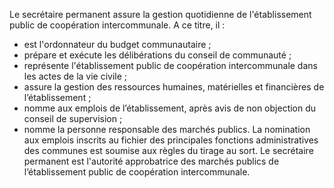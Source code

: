 Le secrétaire permanent assure la gestion quotidienne de l'établissement public de coopération intercommunale. A ce titre, il :
- est l'ordonnateur du budget communautaire ;
- prépare et exécute les délibérations du conseil de communauté ;
- représente l'établissement public de coopération intercommunale dans les actes de la vie civile ;
- assure la gestion des ressources humaines, matérielles et financières de l’établissement ;
- nomme aux emplois de l’établissement, après avis de non objection du conseil de supervision ;
- nomme la personne responsable des marchés publics.
La nomination aux emplois inscrits au fichier des principales fonctions administratives des communes est soumise aux règles du tirage au sort.
Le secrétaire permanent est l'autorité approbatrice des marchés publics de l’établissement public de coopération intercommunale.